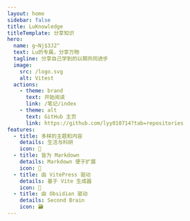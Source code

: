 ```yaml
---
layout: home
sidebar: false
title: LuKnowledge
titleTemplate: 分享知识
hero:
  name: g~Nj$3J2^
  text: Lu的专属，分享万物
  tagline: 分享自己学到的以期共同进步
  image:
    src: /logo.svg
    alt: Vitest
  actions:
    - theme: brand
      text: 开始阅读
      link: /笔记/index
    - theme: alt
      text: GitHub 主页
      link: https://github.com/lyy010714?tab=repositories
features:
  - title: 多样的主题和内容
    details: 生活与科研
    icon: 🌈
  - title: 皆为 Markdown
    details: Markdown 便于扩展
    icon: 📃
  - title: 由 VitePress 驱动
    details: 基于 Vite 生成器
    icon: 🚀
  - title: 由 Obsidian 驱动
    details: Second Brain
    icon: 🗃
---
```


<HomePage />
